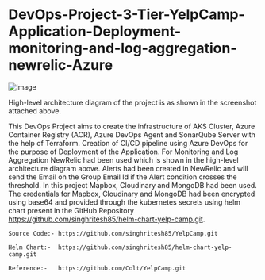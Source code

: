 # DevOps-Project-3-Tier-YelpCamp-Application-Deployment-monitoring-and-log-aggregation-newrelic-Azure

![image](https://github.com/user-attachments/assets/50f0cab6-306d-425f-af26-194e125927f0)

High-level architecture diagram of the project is as shown in the screenshot attached above.

This DevOps Project aims to create the infrastructure of AKS Cluster, Azure Container Registry (ACR), Azure DevOps Agent and SonarQube Server with the help of Terraform. Creation of CI/CD pipeline using Azure DevOps for the purpose of Deployment of the Application. For Monitoring and Log Aggregation NewRelic had been used which is shown in the high-level architecture diagram above. Alerts had been created in NewRelic and will send the Email on the Group Email Id if the Alert condition crosses the threshold. In this project Mapbox, Cloudinary and MongoDB had been used. The credentials for Mapbox, Cloudinary and MongoDB had been encrypted using base64 and provided through the kubernetes secrets using helm chart present in the GitHub Repository https://github.com/singhritesh85/helm-chart-yelp-camp.git. 

```
Source Code:- https://github.com/singhritesh85/YelpCamp.git

Helm Chart:-  https://github.com/singhritesh85/helm-chart-yelp-camp.git

Reference:-   https://github.com/Colt/YelpCamp.git
```
